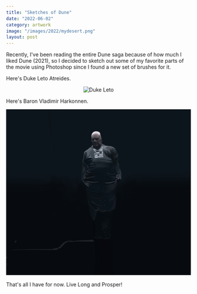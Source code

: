 ```yaml
---
title: "Sketches of Dune"
date: "2022-06-02"
category: artwork
image: "/images/2022/mydesert.png"
layout: post
---
```


Recently, I've been reading the entire Dune saga because of how much I liked Dune (2021), so I decided to sketch out some of my favorite parts of the movie using Photoshop since I found a new set of brushes for it. 

Here's Duke Leto Atreides.

<p align="center">
<img src = '/images/2022/dukeleto_moved_sign.png' alt="Duke Leto">
</p>

Here's Baron Vladimir Harkonnen.

<p align="center">
<img src = '/images/2022/mydesert.png' alt="The Baron">
</p>

That's all I have for now. Live Long and Prosper!